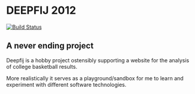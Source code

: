 DEEPFIJ 2012
====================

[![Build Status](https://secure.travis-ci.org/fijimf/deepfij-2012.png?branch=master)](http://travis-ci.org/fijimf/deepfij-2012)

A never ending project
--------------------


Deepfij is a hobby project ostensibly supporting a website for the analysis of college basketball results.

More realistically it serves as a playground/sandbox for me to learn and experiment with different software technologies.